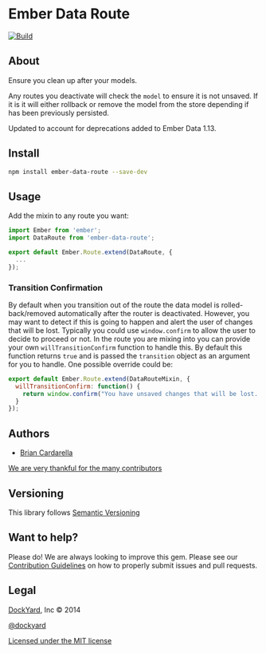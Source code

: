 # Ember Data Route

[![Build](https://travis-ci.org/dockyard/ember-data-route.svg?branch=master)](https://travis-ci.org/dockyard/ember-data-route)

## About ##

Ensure you clean up after your models.

Any routes you deactivate will check the `model` to ensure it is not
unsaved. If it is it will either rollback or remove the model from the
store depending if has been previously persisted.

Updated to account for deprecations added to Ember Data 1.13.

## Install ##

```bash
npm install ember-data-route --save-dev
```

## Usage ##

Add the mixin to any route you want:

```js
import Ember from 'ember';
import DataRoute from 'ember-data-route';

export default Ember.Route.extend(DataRoute, {
  ...
});
```

### Transition Confirmation ###

By default when you transition out of the route the data model is
rolled-back/removed automatically after the router is deactivated.
However, you may want to detect if this is going to happen and alert the
user of changes that will be lost. Typically you could use
`window.confirm` to allow the user to decide to proceed or not. In the
route you are mixing into you can provide your own
`willTransitionConfirm` function to handle this. By default this
function returns `true` and is passed the `transition` object as an
argument for you to handle. One possible override could be:

```js
export default Ember.Route.extend(DataRouteMixin, {
  willTransitionConfirm: function() {
    return window.confirm("You have unsaved changes that will be lost. Do you want to continue?");
  }
});
```

## Authors ##

* [Brian Cardarella](http://twitter.com/bcardarella)

[We are very thankful for the many contributors](https://github.com/dockyard/ember-data-route/graphs/contributors)

## Versioning ##

This library follows [Semantic Versioning](http://semver.org)

## Want to help? ##

Please do! We are always looking to improve this gem. Please see our
[Contribution Guidelines](https://github.com/dockyard/ember-data-route/blob/master/CONTRIBUTING.md)
on how to properly submit issues and pull requests.

## Legal ##

[DockYard](http://dockyard.com/ember-consulting), Inc &copy; 2014

[@dockyard](http://twitter.com/dockyard)

[Licensed under the MIT license](http://www.opensource.org/licenses/mit-license.php)
